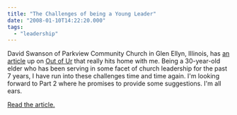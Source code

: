 ```yaml
---
title: "The Challenges of being a Young Leader"
date: "2008-01-10T14:22:20.000"
tags: 
  - "leadership"
---
```


David Swanson of Parkview Community Church in Glen Ellyn, Illinois, has [an article](http://blog.christianitytoday.com/outofur/archives/2008/01/disarming_the_b.html) up on [Out of Ur](http://blog.christianitytoday.com/outofur/) that really hits home with me. Being a 30-year-old elder who has been serving in some facet of church leadership for the past 7 years, I have run into these challenges time and time again. I'm looking forward to Part 2 where he promises to provide some suggestions. I'm all ears.

[Read the article.](http://blog.christianitytoday.com/outofur/archives/2008/01/disarming_the_b.html)
